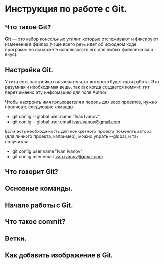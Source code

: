 # Инструкция по работе с Git.

## Что такое Git?

**Git** — это набор консольных утилит, которые отслеживают и фиксируют изменения в файлах (чаще всего речь идет об исходном коде программ, но вы можете использовать его для любых файлов на ваш вкус).

## Настройка Git.

У гита есть настройка пользователя, от которого будет идти работа. Это разумная и необходимая вещь, так как когда создается коммит, гит берет именно эту информацию для поля Author.

Чтобы настроить имя пользователя и пароль для всех проектов, нужно прописать следующие команды:

* git config --global user.name ”Ivan Ivanov”
* git config --global user.email ivan.ivanov@gmail.com

Если есть необходимость для конкретного проекта поменять автора (для личного проекта, например), можно убрать --global, и так получится:

* git config user.name ”Ivan Ivanov”
* git config user.email ivan.ivanov@gmail.com

## Что говорит Git?

## Основные команды.

## Начало работы с Git.

## Что такое commit?

## Ветки. 

## Как добавить изображение в Git.

